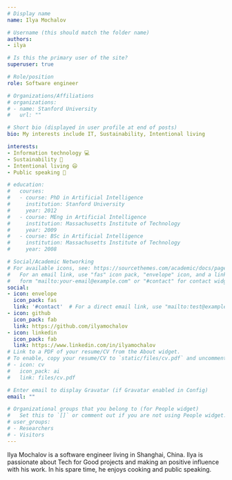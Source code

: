 ```yaml
---
# Display name
name: Ilya Mochalov

# Username (this should match the folder name)
authors:
- ilya

# Is this the primary user of the site?
superuser: true

# Role/position
role: Software engineer

# Organizations/Affiliations
# organizations:
# - name: Stanford University
#   url: ""

# Short bio (displayed in user profile at end of posts)
bio: My interests include IT, Sustainability, Intentional living

interests:
- Information technology 💻
- Sustainability 🌿
- Intentional living 😃
- Public speaking 🎤

# education:
#   courses:
#   - course: PhD in Artificial Intelligence
#     institution: Stanford University
#     year: 2012
#   - course: MEng in Artificial Intelligence
#     institution: Massachusetts Institute of Technology
#     year: 2009
#   - course: BSc in Artificial Intelligence
#     institution: Massachusetts Institute of Technology
#     year: 2008

# Social/Academic Networking
# For available icons, see: https://sourcethemes.com/academic/docs/page-builder/#icons
#   For an email link, use "fas" icon pack, "envelope" icon, and a link in the
#   form "mailto:your-email@example.com" or "#contact" for contact widget.
social:
- icon: envelope
  icon_pack: fas
  link: '#contact'  # For a direct email link, use "mailto:test@example.org".
- icon: github
  icon_pack: fab
  link: https://github.com/ilyamochalov
- icon: linkedin
  icon_pack: fab
  link: https://www.linkedin.com/in/ilyamochalov
# Link to a PDF of your resume/CV from the About widget.
# To enable, copy your resume/CV to `static/files/cv.pdf` and uncomment the lines below.
# - icon: cv
#   icon_pack: ai
#   link: files/cv.pdf

# Enter email to display Gravatar (if Gravatar enabled in Config)
email: ""

# Organizational groups that you belong to (for People widget)
#   Set this to `[]` or comment out if you are not using People widget.
# user_groups:
# - Researchers
# - Visitors
---
```


Ilya Mochalov is a software engineer living in Shanghai, China. Ilya is passionate about Tech for Good projects and making an positive influence with his work. In his spare time, he enjoys cooking and public speaking.
